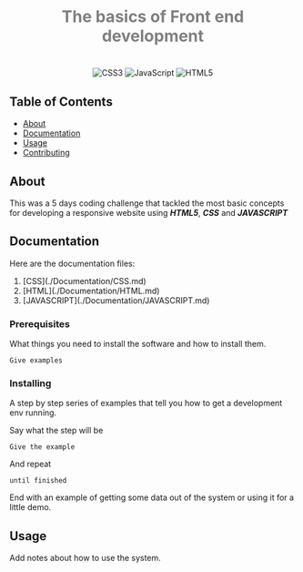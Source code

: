<div align=center>

<h1 style="color:gray">The basics of Front end development
<h1 style="background-image: linear-gradient(to left, violet, indigo, blue, green, yellow)"></h1>

</style>

![CSS3](https://img.shields.io/badge/css3-%231572B6.svg?style=for-the-badge&logo=css3&logoColor=white)
![JavaScript](https://img.shields.io/badge/javascript-%23323330.svg?style=for-the-badge&logo=javascript&logoColor=%23F7DF1E)
![HTML5](https://img.shields.io/badge/html5-%23E34F26.svg?style=for-the-badge&logo=html5&logoColor=white)
</div>

## Table of Contents

- [About](#about)
- [Documentation](#doc)
- [Usage](#usage)
- [Contributing](../CONTRIBUTING.md)

## About <a name = "about"></a>

This was a 5 days coding challenge that tackled the most basic concepts for developing a responsive website using ___HTML5___, ___CSS___ and ___JAVASCRIPT___

## Documentation <a name = "doc"></a>

Here are the documentation files: 

<ol>
	<li>[CSS](./Documentation/CSS.md) </li>
	<li>[HTML](./Documentation/HTML.md) </li>
	<li>[JAVASCRIPT](./Documentation/JAVASCRIPT.md) </li>
</ol>

### Prerequisites

What things you need to install the software and how to install them.

```
Give examples
```

### Installing

A step by step series of examples that tell you how to get a development env running.

Say what the step will be

```
Give the example
```

And repeat

```
until finished
```

End with an example of getting some data out of the system or using it for a little demo.

## Usage <a name = "usage"></a>

Add notes about how to use the system.
